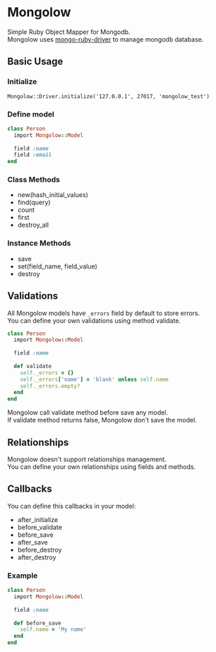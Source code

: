 # Mongolow
Simple Ruby Object Mapper for Mongodb.  
Mongolow uses [mongo-ruby-driver](https://github.com/mongodb/mongo-ruby-driver) to manage mongodb database.

## Basic Usage

### Initialize

    Mongolow::Driver.initialize('127.0.0.1', 27017, 'mongolow_test')

### Define model

```ruby
class Person
  import Mongolow::Model
  
  field :name
  field :email
end
```

### Class Methods

* new(hash_initial_values)
* find(query)
* count
* first
* destroy_all

### Instance Methods

* save
* set(field_name, field_value)
* destroy

## Validations

All Mongolow models have `_errors` field by default to store errors.  
You can define your own validations using method validate.

```ruby
class Person
  import Mongolow::Model
  
  field :name
  
  def validate
    self._errors = {}
    self._errors['name'] = 'blank' unless self.name
    self._errors.empty?
  end
end
```

Mongolow call validate method before save any model.  
If validate method returns false, Mongolow don't save the model.

## Relationships

Mongolow doesn't support relationships management.  
You can define your own relationships using fields and methods.

## Callbacks

You can define this callbacks in your model:

* after_initialize
* before_validate
* before_save
* after_save
* before_destroy
* after_destroy

### Example

```ruby
class Person
  import Mongolow::Model
  
  field :name
  
  def before_save
    self.name = 'My name'
  end
end
```
